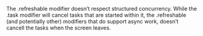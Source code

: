 The .refreshable modifier doesn’t respect structured concurrency.
While the .task modifier will cancel tasks that are started within it, the .refreshable (and potentially other) modifiers that do support async work, doesn’t cancell the tasks when the screen leaves. 
